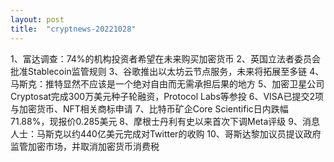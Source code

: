 ```yaml
---
layout: post
title:  "cryptnews-20221028"
---
```

1、富达调查：74%的机构投资者希望在未来购买加密货币
2、英国立法者委员会批准Stablecoin监管规则
3、谷歌推出以太坊云节点服务，未来将拓展至多链
4、马斯克：推特显然不应该是一个绝对自由而无需承担后果的地方
5、加密卫星公司Cryptosat完成300万美元种子轮融资，Protocol Labs等参投
6、VISA已提交2项与加密货币、NFT相关商标申请
7、比特币矿企Core Scientific日内跌幅71.88%，现报价0.285美元
8、摩根士丹利有史以来首次下调Meta评级
9、消息人士：马斯克以约440亿美元完成对Twitter的收购
10、哥斯达黎加议员提议政府监管加密市场，并取消加密货币消费税
